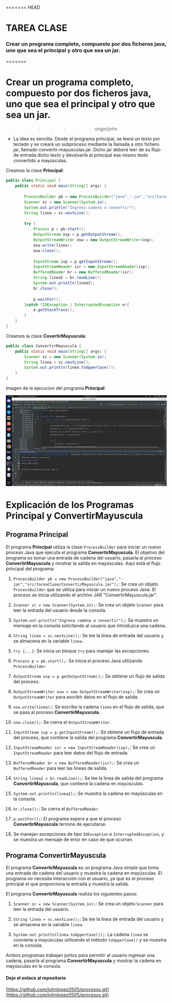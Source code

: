 <<<<<<< HEAD
# TAREA CLASE

### Crear un programa completo, compuesto por dos ficheros java, uno que sea el principal y otro que sea un jar.
=======
# Crear un programa completo, compuesto por dos ficheros java, uno que sea el principal y otro que sea un jar.
>>>>>>> origin/john
* La idea es sencilla. Desde el programa principal, se leerá un texto por teclado y se creará un subproceso 
  mediante la llamada a otro fichero jar, llamado convertir-mayusculas.jar. Dicho jar deberá leer de su flujo
  de entrada dicho texto y devolverle al principal ese mismo texto convertido a mayúsculas.

Creamos la clase **Principal**:

```java
public class Principal {
    public static void main(String[] args) {

        ProcessBuilder pb = new ProcessBuilder("java","-jar","src/tareaClase/ConvertirMayuscula.jar");
        Scanner sc = new Scanner(System.in);
        System.out.println("Ingresa cadena a convertir");
        String linea = sc.nextLine();

        try {
            Process p = pb.start();
            OutputStream osp = p.getOutputStream();
            OutputStreamWriter osw = new OutputStreamWriter(osp);
            osw.write(linea);
            osw.close();

            InputStream isp = p.getInputStream();
            InputStreamReader isr = new InputStreamReader(isp);
            BufferedReader br = new BufferedReader(isr);
            String linea2 = br.readLine();
            System.out.println(linea2);
            br.close();

            p.waitFor();
        }catch (IOException | InterruptedException e){
            e.getStackTrace();
        }
    }
}
```

Creamos la clase **CovertirMayuscula**:

```java
public class ConvertirMayuscula {
    public static void main(String[] args) {
        Scanner sc = new Scanner(System.in);
        String linea = sc.nextLine();
        System.out.println(linea.toUpperCase());
    }
}
```


Imagen de la ejecucion del programa **Principal**:

![img](../recursos/imgTareaclase.png)

# Explicación de los Programas Principal y ConvertirMayuscula

## Programa Principal

El programa **Principal** utiliza la clase `ProcessBuilder` para iniciar un nuevo proceso Java que ejecuta el programa
**ConvertirMayuscula**. El objetivo del programa es tomar una entrada de cadena del usuario, pasarla al proceso 
**ConvertirMayuscula** y mostrar la salida en mayúsculas. Aquí está el flujo principal del programa:

1. `ProcessBuilder pb = new ProcessBuilder("java","-jar","src/tareaClase/ConvertirMayuscula.jar");`: Se crea un objeto
   `ProcessBuilder` que se utiliza para iniciar un nuevo proceso Java. El proceso se inicia utilizando el archivo JAR 
   "ConvertirMayuscula.jar".

2. `Scanner sc = new Scanner(System.in);`: Se crea un objeto `Scanner` para leer la entrada del usuario desde la 
    consola.

3. `System.out.println("Ingresa cadena a convertir");`: Se muestra un mensaje en la consola solicitando al usuario 
    que introduzca una cadena.

4. `String linea = sc.nextLine();`: Se lee la línea de entrada del usuario y se almacena en la variable `linea`.

5. `try {...}`: Se inicia un bloque `try` para manejar las excepciones.

6. `Process p = pb.start();`: Se inicia el proceso Java utilizando `ProcessBuilder`.

7. `OutputStream osp = p.getOutputStream();`: Se obtiene un flujo de salida del proceso.

8. `OutputStreamWriter osw = new OutputStreamWriter(osp);`: Se crea un `OutputStreamWriter` para escribir datos en el 
    flujo de salida.

9. `osw.write(linea);`: Se escribe la cadena `linea` en el flujo de salida, que se pasa al proceso 
  **ConvertirMayuscula**.

10. `osw.close();`: Se cierra el `OutputStreamWriter`.

11. `InputStream isp = p.getInputStream();`: Se obtiene un flujo de entrada del proceso, que contiene la salida del 
     programa **ConvertirMayuscula**.

12. `InputStreamReader isr = new InputStreamReader(isp);`: Se crea un `InputStreamReader` para leer datos del flujo 
     de entrada.

13. `BufferedReader br = new BufferedReader(isr);`: Se crea un `BufferedReader` para leer las líneas de salida.

14. `String linea2 = br.readLine();`: Se lee la línea de salida del programa **ConvertirMayuscula**, que contiene 
     la cadena en mayúsculas.

15. `System.out.println(linea2);`: Se muestra la cadena en mayúsculas en la consola.

16. `br.close();`: Se cierra el `BufferedReader`.

17. `p.waitFor();`: El programa espera a que el proceso **ConvertirMayuscula** termine de ejecutarse.

18. Se manejan excepciones de tipo `IOException` e `InterruptedException`, y se muestra un mensaje de error en caso 
    de que ocurran.


## Programa ConvertirMayuscula

El programa **ConvertirMayuscula** es un programa Java simple que toma una entrada de cadena del usuario y muestra 
la cadena en mayúsculas. El programa no necesita interacción con el usuario, ya que es el proceso principal el que 
proporciona la entrada y muestra la salida.

El programa **ConvertirMayuscula** realiza los siguientes pasos:

1. `Scanner sc = new Scanner(System.in);`: Se crea un objeto `Scanner` para leer la entrada del usuario.

2. `String linea = sc.nextLine();`: Se lee la línea de entrada del usuario y se almacena en la variable `linea`.

3. `System.out.println(linea.toUpperCase());`: La cadena `linea` se convierte a mayúsculas utilizando el método 
   `toUpperCase()` y se muestra en la consola.

Ambos programas trabajan juntos para permitir al usuario ingresar una cadena, pasarla al programa **ConvertirMayuscula**
y mostrar la cadena en mayúsculas en la consola.


#### Dejo el enlace al repositorio
[https://github.com/johnlopez0505/procesos.git](https://github.com/johnlopez0505/procesos.git)
